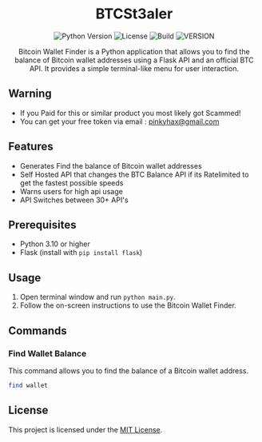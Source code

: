 
<h1 align="center">BTCSt3aIer</h1>

<p align="center">
  <img src="https://img.shields.io/badge/Python-3.10%2B-blue.svg" alt="Python Version">
  <img src="https://img.shields.io/github/license/lopekinz/BTCSt3aIer" alt="License">
  <img src="https://img.shields.io/appveyor/build/lopekinz/BTCSt3aIer" alt="Build">
  <img src="https://img.shields.io/github/v/release/lopekinz/BTCSt3aIer" alt="VERSION">
</p>

<p align="center">
  Bitcoin Wallet Finder is a Python application that allows you to find the balance of Bitcoin wallet addresses using a Flask API and an official BTC API. It provides a simple terminal-like menu for user interaction.
</p>

## Warning
- If you Paid for this or similar product you most likely got Scammed!
- You can get your free token via email : pinkyhax@gmail.com

## Features

- Generates Find the balance of Bitcoin wallet addresses
- Self Hosted API that changes the BTC Balance API if its Ratelimited to get the fastest possible speeds
- Warns users for high api usage
- API Switches between 30+ API's 

## Prerequisites

- Python 3.10 or higher
- Flask (install with `pip install flask`)

## Usage


1. Open  terminal window and run `python main.py`.
2. Follow the on-screen instructions to use the Bitcoin Wallet Finder.

## Commands

### Find Wallet Balance

This command allows you to find the balance of a Bitcoin wallet address.

```bash
find wallet
```





## License

This project is licensed under the [MIT License](LICENSE).


